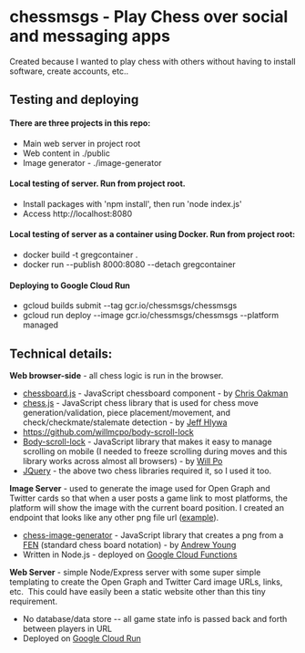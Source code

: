 # chessmsgs - Play Chess over social and messaging apps

Created because I wanted to play chess with others without having to install software, create accounts, etc..

## Testing and deploying

#### There are three projects in this repo:
* Main web server in project root
* Web content in ./public
* Image generator - ./image-generator

#### Local testing of server. Run from project root.
* Install packages with 'npm install', then run 'node index.js'
* Access http://localhost:8080

#### Local testing of server as a container using Docker. Run from project root:
* docker build -t gregcontainer .
* docker run --publish 8000:8080 --detach gregcontainer

#### Deploying to Google Cloud Run
* gcloud builds submit --tag gcr.io/chessmsgs/chessmsgs
* gcloud run deploy --image gcr.io/chessmsgs/chessmsgs --platform managed


## Technical details:

**Web browser-side** - all chess logic is run in the browser. 

* [chessboard.js](https://github.com/oakmac/chessboardjs/) - JavaScript chessboard component - by [Chris Oakman](https://twitter.com/oakmac1)
* [chess.js](https://github.com/jhlywa/chess.js) - JavaScript chess library that is used for chess move generation/validation, piece placement/movement, and check/checkmate/stalemate detection - by [Jeff Hlywa](https://twitter.com/jhlywa)
* <https://github.com/willmcpo/body-scroll-lock>
* [Body-scroll-lock](https://github.com/willmcpo/body-scroll-lock) - JavaScript library that makes it easy to manage scrolling on mobile (I needed to freeze scrolling during moves and this library works across almost all browsers) - by [Will Po](https://github.com/willmcpo)
* [JQuery](https://jquery.com/) - the above two chess libraries required it, so I used it too.

**Image Server** - used to generate the image used for Open Graph and Twitter cards so that when a user posts a game link to most platforms, the platform will show the image with the current board position. I created an endpoint that looks like any other png file url ([example](https://us-central1-chessmsgs.cloudfunctions.net/chessmsgs-image/r2qkb1r/ppp1pppp/2n2n2/3p1bB1/3P4/2N1P3/PPP2PPP/R2QKBNR%20w%20KQkq%20-%201%205.png)).

* [chess-image-generator](https://github.com/andyruwruw/chess-image-generator) - JavaScript library that creates a png from a [FEN](https://en.wikipedia.org/wiki/Forsyth%E2%80%93Edwards_Notation) (standard chess board notation) - by [Andrew Young](https://andyruwruw.com/)
* Written in Node.js - deployed on [Google Cloud Functions](https://cloud.google.com/functions)

**Web Server**  - simple Node/Express server with some super simple templating to create the Open Graph and Twitter Card image URLs, links, etc.  This could have easily been a static website other than this tiny requirement.

* No database/data store -- all game state info is passed back and forth between players in URL
* Deployed on [Google Cloud Run](https://cloud.google.com/run)
